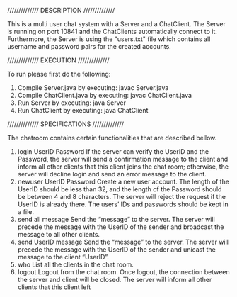 //////////////
DESCRIPTION
//////////////

This is a multi user chat system with a Server and a ChatClient. The Server is running on port 10841 and the ChatClients automatically connect to it. Furthermore, the Server is using the "users.txt" file which contains all username and password pairs for the created accounts.

//////////////
EXECUTION
//////////////

To run please first do the following:

1. Compile Server.java by executing: javac Server.java
2. Compile ChatClient.java by executing: javac ChatClient.java
3. Run Server by executing: java Server
4. Run ChatClient by executing: java ChatClient

//////////////
SPECIFICATIONS
//////////////

The chatroom contains certain functionalities that are described bellow.

1. login UserID Password 
If the server can verify the UserID and the Password, the server will send a 
confirmation message to the client and inform all other clients that this client joins the 
chat room; otherwise, the server will decline login and send an error message to the 
client.
2. newuser UserID Password 
Create a new user account. The length of the UserID should be less than 32, and the 
length of the Password should be between 4 and 8 characters. The server will reject 
the request if the UserID is already there. The users’ IDs and passwords should be 
kept in a file.
3. send all message
Send the “message” to the server. The server will precede the message with the 
UserID of the sender and broadcast the message to all other clients. 
4. send UserID message 
Send the “message” to the server. The server will precede the message with the 
UserID of the sender and unicast the message to the client “UserID”. 
5. who 
List all the clients in the chat room. 
6. logout 
Logout from the chat room. Once logout, the connection between the server and 
client will be closed. The server will inform all other clients that this client left
